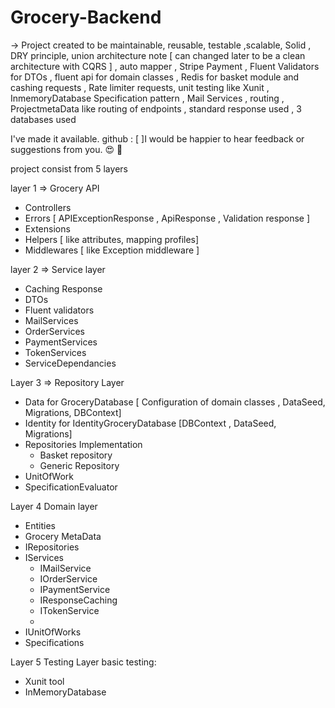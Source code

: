 # Grocery-Backend

→ Project created to be maintainable, reusable, testable ,scalable, Solid , DRY principle, union architecture note [ can changed later to be a clean architecture with CQRS ] , auto mapper , Stripe Payment , Fluent Validators for DTOs , fluent api for domain classes , Redis for basket module and cashing requests , Rate limiter requests, unit testing like Xunit , InmemoryDatabase   Specification pattern , Mail Services ,  routing , ProjectmetaData like routing of endpoints  ,  standard response used  , 3 databases used

I've made it available. github : [   ]I would be happier to hear feedback or suggestions from you. 😍 💖

project consist from 5 layers 

layer 1 ⇒ Grocery  API

- Controllers
- Errors [  APIExceptionResponse , ApiResponse , Validation response ]
- Extensions
- Helpers [ like  attributes, mapping profiles]
- Middlewares [ like Exception middleware ]

layer 2 ⇒ Service layer

- Caching Response
- DTOs
- Fluent validators
- MailServices
- OrderServices
- PaymentServices
- TokenServices
- ServiceDependancies

Layer 3 ⇒ Repository Layer

- Data for GroceryDatabase [ Configuration of domain classes , DataSeed, Migrations, DBContext]
- Identity for IdentityGroceryDatabase [DBContext  , DataSeed, Migrations]
- Repositories Implementation
    - Basket repository
    - Generic Repository
- UnitOfWork
- SpecificationEvaluator

Layer 4 Domain layer

- Entities
- Grocery MetaData
- IRepositories
- IServices
    - IMailService
    - IOrderService
    - IPaymentService
    - IResponseCaching
    - ITokenService
    - 
- IUnitOfWorks
- Specifications

Layer 5 Testing Layer  basic testing:

- Xunit tool
- InMemoryDatabase
